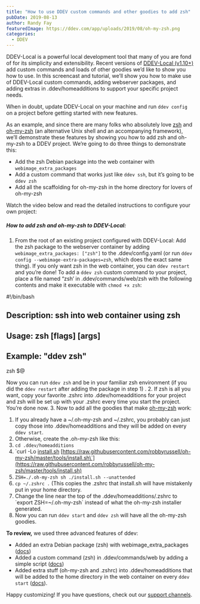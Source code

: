 ```yaml
---
title: "How to use DDEV custom commands and other goodies to add zsh"
pubDate: 2019-08-13
author: Randy Fay
featuredImage: https://ddev.com/app/uploads/2019/08/oh-my-zsh.png
categories:
  - DDEV
---
```


DDEV-Local is a powerful local development tool that many of you are fond of for its simplicity and extensibility. Recent versions of [DDEV-Local (v1.10+)](https://ddev.readthedocs.io/en/stable/) add custom commands and loads of other goodies we’d like to show you how to use. In this screencast and tutorial, we’ll show you how to make use of DDEV-Local custom commands, adding webserver packages, and adding extras in .ddev/homeadditions to support your specific project needs.

When in doubt, update DDEV-Local on your machine and run `ddev config` on a project before getting started with new features.

As an example, and since there are many folks who absolutely love [zsh](https://www.zsh.org/) and [oh-my-zsh](https://ohmyz.sh/) (an alternative Unix shell and an accompanying framework), we’ll demonstrate these features by showing you how to add zsh and oh-my-zsh to a DDEV project. We’re going to do three things to demonstrate this:

- Add the zsh Debian package into the web container with `webimage_extra_packages`
- Add a custom command that works just like `ddev ssh`, but it’s going to be `ddev zsh`
- Add all the scaffolding for oh-my-zsh in the home directory for lovers of oh-my-zsh

Watch the video below and read the detailed instructions to configure your own project:

##### How to add zsh and oh-my-zsh to DDEV-Local:

1. From the root of an existing project configured with DDEV-Local: Add the zsh package to the webserver container by adding `webimage_extra_packages: ["zsh"]` to the .ddev/config.yaml (or run `ddev config --webimage-extra-packages=zsh`, which does the exact same thing). If you only want zsh in the web container, you can `ddev restart` and you’re done!
   To add a `ddev zsh` custom command to your project, place a file named “zsh’ in .ddev/commands/web/zsh with the following contents and make it executable with `chmod +x zsh`:

#!/bin/bash

## Description: ssh into web container using zsh

## Usage: zsh [flags] [args]

## Example: "ddev zsh"

zsh $@

Now you can run `ddev zsh` and be in your familiar zsh environment (if you did the `ddev restart` after adding the package in step 1) . 2. If zsh is all you want, copy your favorite .zshrc into .ddev/homeadditions for your project and zsh will be set up with your .zshrc every time you start the project. You’re done now. 3. Now to add all the goodies that make [oh-my-zsh](https://github.com/robbyrussell/oh-my-zsh) work:

1.  If you already have a \~/.oh-my-zsh and \~/.zshrc, you probably can just copy those into .ddev/homeadditions and they will be added on every `ddev start`.
2.  Otherwise, create the .oh-my-zsh like this:
3.  `cd .ddev/homeadditions`
4.  \`curl -Lo [install.sh](http://install.sh/) [https://raw.githubusercontent.com/robbyrussell/oh-my-zsh/master/tools/install.sh\`](https://raw.githubusercontent.com/robbyrussell/oh-my-zsh/master/tools/install.sh)
5.  `ZSH=./.oh-my-zsh sh ./install.sh --unattended`
6.  `cp ~/.zshrc .` (This copies the .zshrc that install.sh will have mistakenly put in your home directory.
7.  Change the line near the top of the .ddev/homeadditions/.zshrc to \`export ZSH=\~/.oh-my-zsh\` instead of what the oh-my-zsh installer generated.
8.  Now you can run `ddev start` and `ddev zsh` will have all the oh-my-zsh goodies.

**To review,** we used three advanced features of ddev:

- Added an extra Debian package (zsh) with webimage_extra_packages ([docs](https://ddev.readthedocs.io/en/stable/users/extend/customizing-images/#adding-extra-debian-packages-with-webimage%5Fextra%5Fpackages-and-dbimage%5Fextra%5Fpackages))
- Added a custom command (zsh) in .ddev/commands/web by adding a simple script ([docs](https://ddev.readthedocs.io/en/stable/users/extend/custom-commands/))
- Added extra stuff (oh-my-zsh and .zshrc) into .ddev/homeadditions that will be added to the home directory in the web container on every `ddev start` ([docs](https://ddev.readthedocs.io/en/stable/users/extend/in-container-configuration/)).

Happy customizing! If you have questions, check out our [support channels](https://ddev.readthedocs.io/en/stable/#support).

